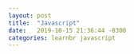 ```yaml
---
layout: post
title:  "Javascript"
date:   2019-10-15 21:36:44 -0300
categories: learnbr javascript
---
```


